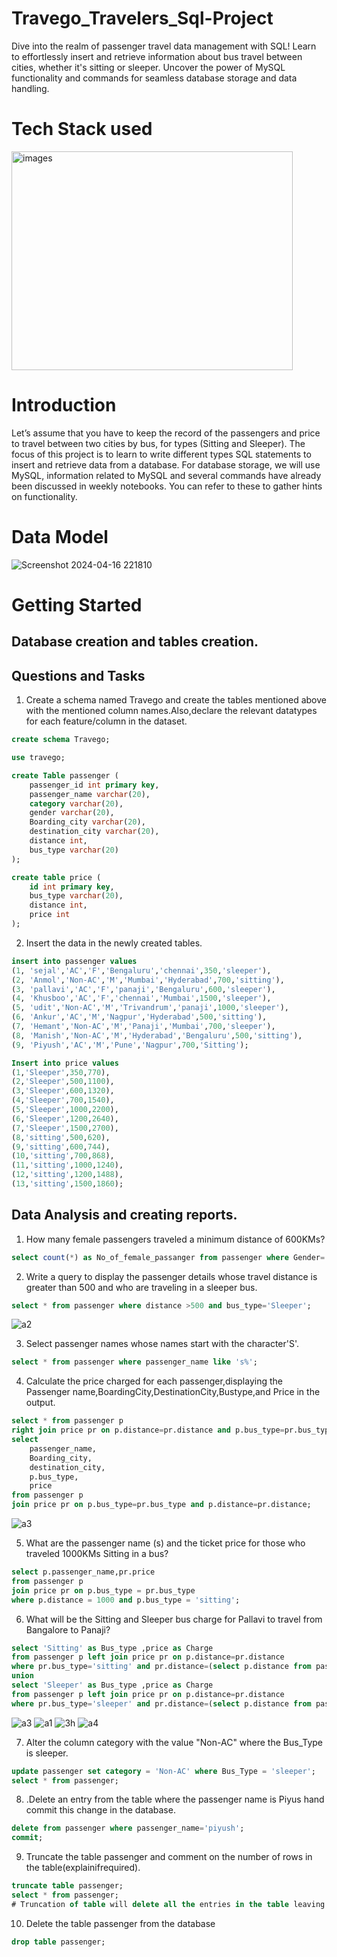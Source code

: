 # Travego_Travelers_Sql-Project
Dive into the realm of passenger travel data management with SQL! Learn to effortlessly insert and retrieve information about bus travel between cities, whether it's sitting or sleeper. Uncover the power of MySQL functionality and commands for seamless database storage and data handling.

# Tech Stack used
<img src="https://github.com/Abdulmalik25/Travego_Travelers_Sql--Project/assets/153974173/fe50efa7-c836-4213-b20f-0b89ad397eb9" alt="images" width="450" height="350">

# Introduction
Let’s assume that you have to keep the record of the passengers and price to travel between two cities by bus, for types (Sitting and Sleeper). The focus of this project is to learn to write different types SQL statements to insert and retrieve data from a database. For database storage, we will use MySQL, information related to MySQL and several commands have already been discussed in weekly notebooks. You can refer to these to gather hints on functionality.

# Data Model
![Screenshot 2024-04-16 221810](https://github.com/Abdulmalik25/Travego_Travelers_Sql--Project/assets/153974173/2dfad99a-e4fe-4bf1-8500-3451069a5cd5)

# Getting Started
## Database creation and tables creation.
## Questions and Tasks
1. Create a schema named Travego and create the tables mentioned above with the mentioned column names.Also,declare the relevant datatypes for each feature/column in the dataset.
```sql
create schema Travego;

use travego;

create Table passenger (
    passenger_id int primary key,
    passenger_name varchar(20),
    category varchar(20),
    gender varchar(20),
    Boarding_city varchar(20),
    destination_city varchar(20),
    distance int,
    bus_type varchar(20)
);

create table price (
    id int primary key,
    bus_type varchar(20),
    distance int,
    price int
);
```
2. Insert the data in the newly created tables.
```sql
insert into passenger values 
(1, 'sejal','AC','F','Bengaluru','chennai',350,'sleeper'),
(2, 'Anmol','Non-AC','M','Mumbai','Hyderabad',700,'sitting'),
(3, 'pallavi','AC','F','panaji','Bengaluru',600,'sleeper'),
(4, 'Khusboo','AC','F','chennai','Mumbai',1500,'sleeper'),
(5, 'udit','Non-AC','M','Trivandrum','panaji',1000,'sleeper'),
(6, 'Ankur','AC','M','Nagpur','Hyderabad',500,'sitting'),
(7, 'Hemant','Non-AC','M','Panaji','Mumbai',700,'sleeper'),
(8, 'Manish','Non-AC','M','Hyderabad','Bengaluru',500,'sitting'),
(9, 'Piyush','AC','M','Pune','Nagpur',700,'Sitting');

Insert into price values 
(1,'Sleeper',350,770),
(2,'Sleeper',500,1100),
(3,'Sleeper',600,1320),
(4,'Sleeper',700,1540),
(5,'Sleeper',1000,2200),
(6,'Sleeper',1200,2640),
(7,'Sleeper',1500,2700),
(8,'sitting',500,620),
(9,'sitting',600,744),
(10,'sitting',700,868),
(11,'sitting',1000,1240),
(12,'sitting',1200,1488),
(13,'sitting',1500,1860);
```
## Data Analysis and creating reports.
1. How many female passengers traveled a minimum distance of 600KMs?
```sql
select count(*) as No_of_female_passanger from passenger where Gender='F' and distance>=600;
```
2. Write a query to display the passenger details whose travel distance is greater than 500 and who are traveling in a sleeper bus.
```sql
select * from passenger where distance >500 and bus_type='Sleeper';
```
![a2](https://github.com/Abdulmalik25/Travego_Travelers_Sql--Project/assets/153974173/e7356d55-a046-402e-8d40-0abdac38d902)

3. Select passenger names whose names start with the character'S'.
``` sql
select * from passenger where passenger_name like 's%';
```

4. Calculate the price charged for each passenger,displaying the Passenger name,BoardingCity,DestinationCity,Bustype,and Price in the output.
``` sql
select * from passenger p
right join price pr on p.distance=pr.distance and p.bus_type=pr.bus_type;
select 
	passenger_name,
	Boarding_city,
    destination_city,
    p.bus_type,
    price 
from passenger p
join price pr on p.bus_type=pr.bus_type and p.distance=pr.distance;
```
![a3](https://github.com/Abdulmalik25/Travego_Travelers_Sql--Project/assets/153974173/8d065501-ad67-4d85-9819-38d1e0d613df)

5. What are the passenger name (s) and the ticket price for those who traveled 1000KMs Sitting in a bus?
``` sql
select p.passenger_name,pr.price
from passenger p
join price pr on p.bus_type = pr.bus_type
where p.distance = 1000 and p.bus_type = 'sitting';
```
6. What will be the Sitting and Sleeper bus charge for Pallavi to travel from Bangalore to Panaji?
``` sql
select 'Sitting' as Bus_type ,price as Charge
from passenger p left join price pr on p.distance=pr.distance
where pr.bus_type='sitting' and pr.distance=(select p.distance from passenger p where boarding_city='panaji' and destination_city='Bengaluru')
union
select 'Sleeper' as Bus_type ,price as Charge
from passenger p left join price pr on p.distance=pr.distance
where pr.bus_type='sleeper' and pr.distance=(select p.distance from passenger p where boarding_city='panaji' and destination_city='Bengaluru');
```
![a3](https://github.com/Abdulmalik25/Travego_Travelers_Sql--Project/assets/153974173/2b35fbf3-91bc-438c-bef6-d24e24ab2c4a)
![a1](https://github.com/Abdulmalik25/Travego_Travelers_Sql--Project/assets/153974173/c2163a6c-1457-473b-a715-49b922744f01)
![3h](https://github.com/Abdulmalik25/Travego_Travelers_Sql--Project/assets/153974173/9a5b418c-e3dc-48c8-999b-14ffa98c719f)
![a4](https://github.com/Abdulmalik25/Travego_Travelers_Sql--Project/assets/153974173/fb3e29e7-dcff-4f61-93d6-08e229297bbe)


7. Alter the column category with the value "Non-AC" where the Bus_Type is sleeper.
``` sql
update passenger set category = 'Non-AC' where Bus_Type = 'sleeper';
select * from passenger;
```
8. .Delete an entry from the table where the passenger name is Piyus hand commit this change in the database.
``` sql
delete from passenger where passenger_name='piyush';
commit;
```
9. Truncate the table passenger and comment on the number of rows in the table(explainifrequired).
``` sql
truncate table passenger;
select * from passenger;
# Truncation of table will delete all the entries in the table leaving only the structure of it.
```
10. Delete the table passenger from the database
``` sql
drop table passenger;
```
